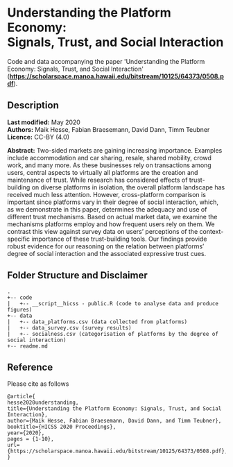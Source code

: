 # Understanding the Platform Economy: <br> Signals, Trust, and Social Interaction

Code and data accompanying the paper 'Understanding the Platform Economy: Signals, Trust, and Social Interaction' (**https://scholarspace.manoa.hawaii.edu/bitstream/10125/64373/0508.pdf**). 

## Description
**Last modified:** May 2020 <br>
**Authors:** Maik Hesse, Fabian Braesemann, David Dann, Timm Teubner <br>
**Licence:** CC-BY (4.0)

**Abstract:** Two-sided markets are gaining increasing importance. Examples include accommodation and car sharing, resale, shared mobility, crowd work, and many more. As these businesses rely on transactions among users, central aspects to virtually all platforms are the creation and maintenance of trust. While research has considered effects of trust-building on diverse platforms in isolation, the overall platform landscape has received much less attention. However, cross-platform comparison is important since platforms vary in their degree of social interaction, which, as we demonstrate in this paper, determines the adequacy and use of different trust mechanisms. Based on actual market data, we examine the mechanisms platforms employ and how frequent users rely on them. We contrast this view against survey data on users’ perceptions of the context-specific importance of these trust-building tools. Our findings provide robust evidence for our reasoning on the relation between platforms’ degree of social interaction and the associated expressive trust cues. <br>


## Folder Structure and Disclaimer
```
.
+-- code
|   +-- __script__hicss - public.R (code to analyse data and produce figures)
+-- data
|   +-- data_platforms.csv (data collected from platforms)
|   +-- data_survey.csv (survey results)
|   +-- socialness.csv (categorisation of platforms by the degree of social interaction)
+-- readme.md
```

## Reference
Please cite as follows 

```
@article{
hesse2020understanding,
title={Understanding the Platform Economy: Signals, Trust, and Social Interaction},
author={Maik Hesse, Fabian Braesemann, David Dann, and Timm Teubner},
booktitle={HICSS 2020 Proceedings},
year={2020},
pages = {1-10},
url={https://scholarspace.manoa.hawaii.edu/bitstream/10125/64373/0508.pdf},
}
```


